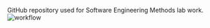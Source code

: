 GitHub repository used for Software Engineering Methods lab work.
![workflow](https://github.com/Bryan7306/devops/actions/workflows/main.yml/badge.svg)